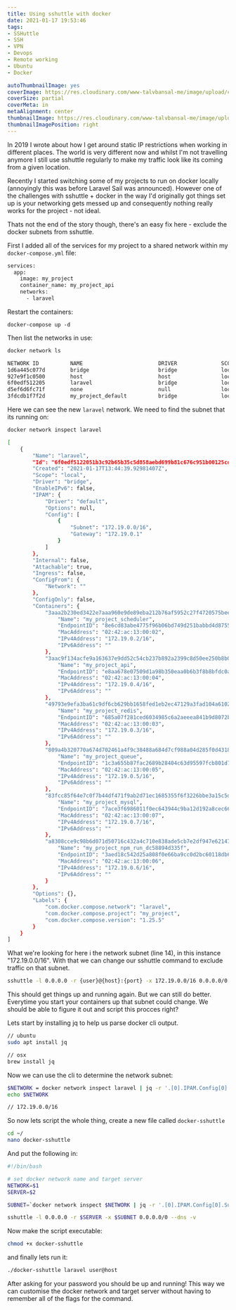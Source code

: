 ```yaml
---
title: Using sshuttle with docker
date: 2021-01-17 19:53:46
tags:
- SSHuttle
- SSH
- VPN
- Devops
- Remote working
- Ubuntu
- Docker

autoThumbnailImage: yes
coverImage: https://res.cloudinary.com/www-talvbansal-me/image/upload/c_scale,w_1600/v1610917121/posts/istanbul-lamps.jpg
coverSize: partial
coverMeta: in
metaAlignment: center
thumbnailImage: https://res.cloudinary.com/www-talvbansal-me/image/upload/c_scale,w_280/v1610917121/posts/istanbul-lamps.jpg
thumbnailImagePosition: right
---
```

In 2019 I wrote about how I get around static IP restrictions when working in different places.
The world is very different now and whilst I'm not travelling anymore I still use sshuttle regularly to make my traffic look like its coming from a given location.

Recently I started switching some of my projects to run on docker locally (annoyingly this was before Laravel Sail was announced). However one of the challenges with sshuttle + docker in the way I'd originally got things set up is your networking gets messed up and consequently nothing really works for the project - not ideal.

Thats not the end of the story though, there's an easy fix here - exclude the docker subnets from sshuttle. 

<!--more-->

First I added all of the services for my project to a shared network within my `docker-compose.yml` file:
```dockerfile
services:
  app:
    image: my_project
    container_name: my_project_api
    networks:
      - laravel
```

Restart the containers: 
```
docker-compose up -d
```

Then list the networks in use: 
```bash
docker network ls
```

```bash
NETWORK ID          NAME                        DRIVER              SCOPE
1d6a445c077d        bridge                      bridge              local
927e9f1c0500        host                        host                local
6f0edf512205        laravel                     bridge              local
d5ef6d6fc71f        none                        null                local
3fdcdb1f7f2d        my_project_default          bridge              local
```

Here we can see the new `laravel` network. We need to find the subnet that its running on:

```bash
docker network inspect laravel
```

```bash
[
    {
        "Name": "laravel",
        "Id": "6f0edf5122051b3c92b65b35c5d858aebd699b81c676c951b00125cd6c09506d",
        "Created": "2021-01-17T13:44:39.92981407Z",
        "Scope": "local",
        "Driver": "bridge",
        "EnableIPv6": false,
        "IPAM": {
            "Driver": "default",
            "Options": null,
            "Config": [
                {
                    "Subnet": "172.19.0.0/16",
                    "Gateway": "172.19.0.1"
                }
            ]
        },
        "Internal": false,
        "Attachable": true,
        "Ingress": false,
        "ConfigFrom": {
            "Network": ""
        },
        "ConfigOnly": false,
        "Containers": {
            "3aaa2b230ed3422e7aaa960e9de89eba212b76af5952c27f4720575bee96f4c6": {
                "Name": "my_project_scheduler",
                "EndpointID": "8e6cd83abe4775f96b06bd749d251babbd4d8755f566f90eb079d5ddab4d4002",
                "MacAddress": "02:42:ac:13:00:02",
                "IPv4Address": "172.19.0.2/16",
                "IPv6Address": ""
            },
            "3aac9f134acfe9a163637e9dd52c54cb237b892a2399c8d50ee250b8b0f28edd": {
                "Name": "my_project_api",
                "EndpointID": "e8aa678e07509d1a98b350eaa0b6b3f8b8bfdc0a9ee58201624cc685d540418d",
                "MacAddress": "02:42:ac:13:00:04",
                "IPv4Address": "172.19.0.4/16",
                "IPv6Address": ""
            },
            "49793e9efa3ba61c9df6cb629bb1658fed1eb2ec47129a3fad104a61028a5e15": {
                "Name": "my_project_redis",
                "EndpointID": "685a07f281ced6034985c6a2aeeea841b9d8072bf25706cebff248d27e788492",
                "MacAddress": "02:42:ac:13:00:03",
                "IPv4Address": "172.19.0.3/16",
                "IPv6Address": ""
            },
            "809a4b320770a674d702461a4f9c38488a684d7cf988a04d285f0d43183e6104": {
                "Name": "my_project_queue",
                "EndpointID": "1c3a655b87fac2689b28404c63d95597fcb801d70e4eb907eea73c6ef8ad932f",
                "MacAddress": "02:42:ac:13:00:05",
                "IPv4Address": "172.19.0.5/16",
                "IPv6Address": ""
            },
            "83fcc85f64e7c0f7b44df471f9ab2d71ec1685355f6f3226bbe3a15c5deadf72": {
                "Name": "my_project_mysql",
                "EndpointID": "7ace3f6986011f0ec643944c9ba12d192a8cec661e93e977752737394765bab6",
                "MacAddress": "02:42:ac:13:00:07",
                "IPv4Address": "172.19.0.7/16",
                "IPv6Address": ""
            },
            "a8308cce9c98b6d071d50716c432a4c710e838ade5cb7e2df947e62147e641ac": {
                "Name": "my_project_npm_run_dc58894d335f",
                "EndpointID": "3aed18c542d25a808f0e66ba9cc0d2bc60118db61bfe6eff13bdc5ed11e4a9be",
                "MacAddress": "02:42:ac:13:00:06",
                "IPv4Address": "172.19.0.6/16",
                "IPv6Address": ""
            }
        },
        "Options": {},
        "Labels": {
            "com.docker.compose.network": "laravel",
            "com.docker.compose.project": "my_project",
            "com.docker.compose.version": "1.25.5"
        }
    }
]
```

What we're looking for here i the network subnet (line 14), in this instance "172.19.0.0/16". 
With that we can change our sshuttle command to exclude traffic on that subnet.

```bash
sshuttle -l 0.0.0.0 -r {user}@{host}:{port} -x 172.19.0.0/16 0.0.0.0/0 --dns -v
```

This should get things up and running again. But we can still do better. Everytime you start your containers up that subnet could change. We should be able to figure it out and script this procces right?

Lets start by installing jq to help us parse docker cli output. 

```bash
// ubuntu
sudo apt install jq

// osx 
brew install jq
```

Now we can use the cli to determine the network subnet:

```bash
$NETWORK = docker network inspect laravel | jq -r '.[0].IPAM.Config[0].Subnet'
echo $NETWORK

// 172.19.0.0/16
```
So now lets script the whole thing, create a new file called `docker-sshuttle`

```bash
cd ~/
nano docker-sshuttle
```

And put the following in:

```bash
#!/bin/bash

# set docker network name and target server
NETWORK=$1
SERVER=$2

SUBNET=`docker network inspect $NETWORK | jq -r '.[0].IPAM.Config[0].Subnet'`

sshuttle -l 0.0.0.0 -r $SERVER -x $SUBNET 0.0.0.0/0 --dns -v
```

Now make the script executable:

```bash
chmod +x docker-sshuttle
```

and finally lets run it:

```bash
./docker-sshuttle laravel user@host
```

After asking for your password you should be up and running!
This way we can customise the docker network and target server without having to remember all of the flags for the command.
